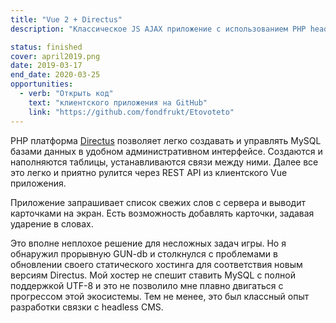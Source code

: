 ```yaml
---
title: "Vue 2 + Directus"
description: "Классическое JS AJAX приложение с использованием PHP headless CMS"

status: finished
cover: april2019.png
date: 2019-03-17
end_date: 2020-03-25
opportunities:
  - verb: "Открыть код"
    text: "клиентского приложения на GitHub"
    link: "https://github.com/fondfrukt/Etovoteto"
---
```


PHP платформа [Directus](https://directus.io/) позволяет легко создавать и управлять MySQL базами данных в удобном административном интерфейсе. Создаются и наполняются таблицы, устанавливаются связи между ними. Далее все это легко и приятно рулится через REST API из клиентского Vue приложения.

Приложение запрашивает список свежих слов с сервера и выводит карточками на экран. Есть возможность добавлять карточки, задавая ударение в словах.

Это вполне неплохое решение для несложных задач игры. Но я обнаружил прорывную GUN-db и столкнулся с проблемами в обновлении своего статического хостинга для соответствия новым версиям Directus. Мой хостер не спешит ставить MySQL с полной поддержкой UTF-8 и это не позволило мне плавно двигаться с прогрессом этой экосистемы. Тем не менее, это был классный опыт разработки связки с headless CMS.
